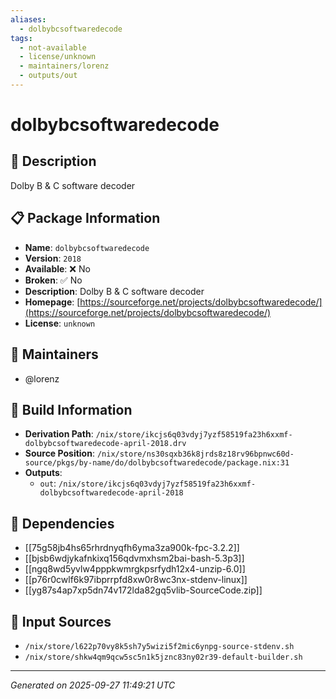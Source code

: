 ```yaml
---
aliases:
  - dolbybcsoftwaredecode
tags:
  - not-available
  - license/unknown
  - maintainers/lorenz
  - outputs/out
---
```


# dolbybcsoftwaredecode

## 📝 Description

Dolby B & C software decoder

## 📋 Package Information

- **Name**: `dolbybcsoftwaredecode`
- **Version**: `2018`
- **Available**: ❌ No
- **Broken**: ✅ No
- **Description**: Dolby B & C software decoder
- **Homepage**: [https://sourceforge.net/projects/dolbybcsoftwaredecode/](https://sourceforge.net/projects/dolbybcsoftwaredecode/)
- **License**: `unknown`
## 👥 Maintainers

- @lorenz


## 🔧 Build Information

- **Derivation Path**: `/nix/store/ikcjs6q03vdyj7yzf58519fa23h6xxmf-dolbybcsoftwaredecode-april-2018.drv`
- **Source Position**: `/nix/store/ns30sqxb36k8jrds8z18rv96bpnwc60d-source/pkgs/by-name/do/dolbybcsoftwaredecode/package.nix:31`
- **Outputs**:
  - `out`:  `/nix/store/ikcjs6q03vdyj7yzf58519fa23h6xxmf-dolbybcsoftwaredecode-april-2018`

## 🔗 Dependencies

- [[75g58jb4hs65rhrdnyqfh6yma3za900k-fpc-3.2.2]]
- [[bjsb6wdjykafnkixq156qdvmxhsm2bai-bash-5.3p3]]
- [[ngq8wd5yvlw4pppkwmrgkpsrfydh12x4-unzip-6.0]]
- [[p76r0cwlf6k97ibprrpfd8xw0r8wc3nx-stdenv-linux]]
- [[yg87s4ap7xp5dn74v172lda82gq5vlib-SourceCode.zip]]

## 📁 Input Sources

- `/nix/store/l622p70vy8k5sh7y5wizi5f2mic6ynpg-source-stdenv.sh`
- `/nix/store/shkw4qm9qcw5sc5n1k5jznc83ny02r39-default-builder.sh`

---
*Generated on 2025-09-27 11:49:21 UTC*
